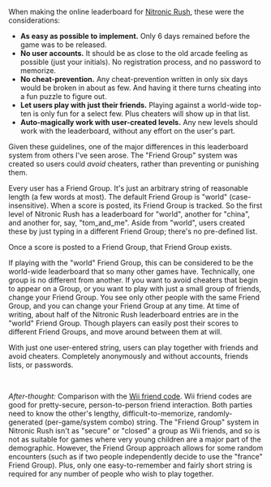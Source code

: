 When making the online leaderboard for [Nitronic Rush](/projects/nitronic-rush), these were the considerations:

- **As easy as possible to implement.** Only 6 days remained before the game was to be released.
- **No user accounts.** It should be as close to the old arcade feeling as possible (just your initials). No registration process, and no password to memorize.
- **No cheat-prevention.** Any cheat-prevention written in only six days would be broken in about as few. And having it there turns cheating into a fun puzzle to figure out.
- **Let users play with just their friends.** Playing against a world-wide top-ten is only fun for a select few. Plus cheaters will show up in that list.
- **Auto-magically work with user-created levels.** Any new levels should work with the leaderboard, without any effort on the user's part.

Given these guidelines, one of the major differences in this leaderboard system from others I've seen arose. The "Friend Group" system was created so users could <em>avoid</em> cheaters, rather than preventing or punishing them.

Every user has a Friend Group. It's just an arbitrary string of reasonable length (a few words at most). The default Friend Group is "world" (case-insensitive). When a score is posted, its Friend Group is tracked. So the first level of Nitronic Rush has a leaderboard for "world", another for "china", and another for, say, "tom_and_me". Aside from "world", users created these by just typing in a different Friend Group; there's no pre-defined list.

Once a score is posted to a Friend Group, that Friend Group exists.

If playing with the "world" Friend Group, this can be considered to be the world-wide leaderboard that so many other games have. Technically, one group is no different from another. If you want to avoid cheaters that begin to appear on a Group, or you want to play with just a small group of friends, change your Friend Group. You see only other people with the same Friend Group, and you can change your Friend Group at any time. At time of writing, about half of the Nitronic Rush leaderboard entries are in the "world" Friend Group. Though players can easily post their scores to different Friend Groups, and move around between them at will.

With just one user-entered string, users can play together with friends and avoid cheaters. Completely anonymously and without accounts, friends lists, or passwords.

<br />

*After-thought:* Comparison with the [Wii friend code][]. Wii friend codes are good for pretty-secure, person-to-person friend interaction. Both parties need to know the other's lengthy, difficult-to-memorize, randomly-generated (per-game/system combo) string.  The "Friend Group" system in Nitronic Rush isn't as "secure" or "closed" a group as Wii friends, and so is not as suitable for games where very young children are a major part of the demographic. However, the Friend Group approach allows for some random encounters (such as if two people independently decide to use the "france" Friend Group). Plus, only one easy-to-remember and fairly short string is required for any number of people who wish to play together.

[Nitronic Rush]: /projects/nitronic-rush
[Wii friend code]: http://en.wikipedia.org/wiki/Friend_Code#Friend_Codes
